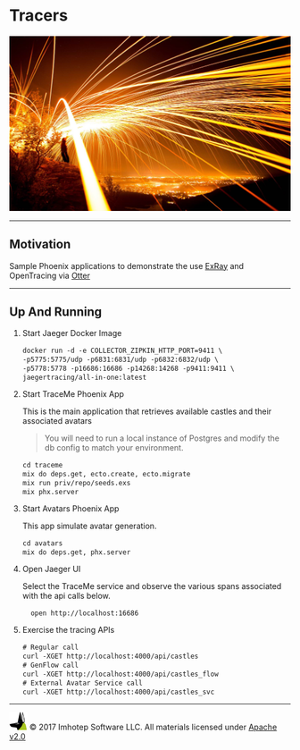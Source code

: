 # Tracers

<div align="center" style="margin-top:20px;">
  <img src="assets/tracer.jpg"/>
</div>

---
## Motivation

 Sample Phoenix applications to demonstrate the use [ExRay](https://github.com/derailed/ex_ray)
 and OpenTracing via [Otter](https://github.com/Bluehouse-Technology/otter)

---
## Up And Running

1. Start Jaeger Docker Image

    ```shell
    docker run -d -e COLLECTOR_ZIPKIN_HTTP_PORT=9411 \
    -p5775:5775/udp -p6831:6831/udp -p6832:6832/udp \
    -p5778:5778 -p16686:16686 -p14268:14268 -p9411:9411 \
    jaegertracing/all-in-one:latest
    ```

1. Start TraceMe Phoenix App

    This is the main application that retrieves available castles and their associated avatars

    > You will need to run a local instance of Postgres and modify the db config to match your environment.

    ```shell
    cd traceme
    mix do deps.get, ecto.create, ecto.migrate
    mix run priv/repo/seeds.exs
    mix phx.server
    ```

1. Start Avatars Phoenix App

    This app simulate avatar generation.

    ```shell
    cd avatars
    mix do deps.get, phx.server

1. Open Jaeger UI

    Select the TraceMe service and observe the various spans associated with the api calls
    below.

    ```shell
      open http://localhost:16686
    ```

 1. Exercise the tracing APIs

    ```shell
    # Regular call
    curl -XGET http://localhost:4000/api/castles
    # GenFlow call
    curl -XGET http://localhost:4000/api/castles_flow
    # External Avatar Service call
    curl -XGET http://localhost:4000/api/castles_svc
    ```


---
<img src="assets/imhoteplogo.png" width="32" height="auto"/> © 2017 Imhotep Software LLC.
All materials licensed under [Apache v2.0](http://www.apache.org/licenses/LICENSE-2.0)